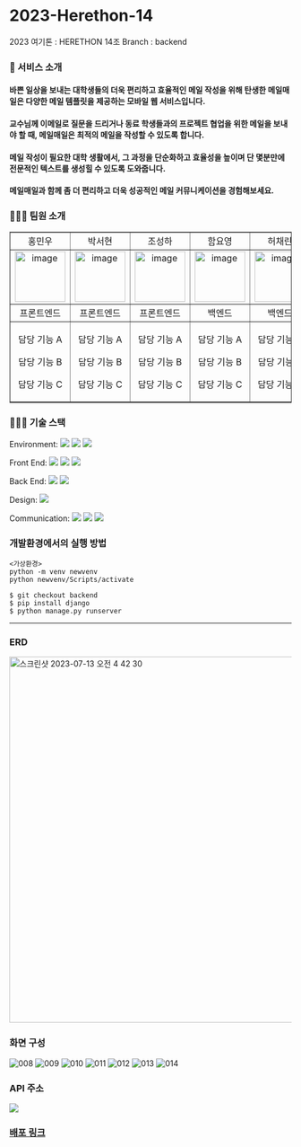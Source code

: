 # 2023-Herethon-14
2023 여기톤 : HERETHON 14조 
Branch : backend


### 📨 서비스 소개
#### 바쁜 일상을 보내는 대학생들의 더욱 편리하고 효율적인 메일 작성을 위해 탄생한 메일매일은 다양한 메일 템플릿을 제공하는 모바일 웹 서비스입니다. 
#### 교수님께 이메일로 질문을 드리거나 동료 학생들과의 프로젝트 협업을 위한 메일을 보내야 할 때, 메일매일은 최적의 메일을 작성할 수 있도록 합니다. 
#### 메일 작성이 필요한 대학 생활에서, 그 과정을 단순화하고 효율성을 높이며 단 몇분만에 전문적인 텍스트를 생성힐 수 있도록 도와줍니다. 
#### 메일매일과 함께 좀 더 편리하고 더욱 성공적인 메일 커뮤니케이션을 경험해보세요.


### 🙆🏻‍♀️ 팀원 소개

  <table border="" cellspacing="0" cellpadding="0" width="100%">
  <tr width="100%">
  <td align="center">홍민우</a></td>
  <td align="center">박서현</a></td>
  <td  align="center">조성하</a></td>
    <td  align="center">함요영</a></td>
    <td  align="center">허채린</a></td>
  </tr>
  <tr width="100%">
  <td  align="center"><a href="https://imgbb.com/"><a href="https://imgbb.com/"><img src="https://i.ibb.co/dLxQ0GQ/image.jpg" alt="image" border="0" width = "90px"></a></td>
  <td  align="center"><a href="https://imgbb.com/"><a href="https://imgbb.com/"><img src="https://i.ibb.co/hKP4hKS/image.png" alt="image" border="0" width = "90px"></a></td>
  <td  align="center"><a href="https://ibb.co/RzQjL2D"><img src="https://i.ibb.co/SRVfqN3/image.jpg" alt="image" border="0" width="90px"></a></td>
    <td  align="center"><a href="https://imgbb.com/"><img src="https://i.ibb.co/cXK1nX2/image.png" alt="image" border="0" width="90px"></a></td>
  <td  align="center"><a href="https://imgbb.com/"><img src="https://i.ibb.co/GshWWjD/image.png" alt="image" border="0" width="90px"></a></td>
  </tr>
  <tr width="100%">
  <td  align="center">프론트엔드</td>
    <td  align="center">프론트엔드</td>
  <td  align="center">프론트엔드</td>
  <td  align="center">백엔드</td>
    <td  align="center">백엔드</td>
     </tr>
      <tr width="100%">
          <td  align="center"><p>담당 기능 A</p><p>담당 기능 B</p><p>담당 기능 C</p></td>
           <td  align="center"><p>담당 기능 A</p><p>담당 기능 B</p><p>담당 기능 C</p></td>
            <td  align="center"><p>담당 기능 A</p><p>담당 기능 B</p><p>담당 기능 C</p></td>
        <td  align="center"><p>담당 기능 A</p><p>담당 기능 B</p><p>담당 기능 C</p></td>
        <td  align="center"><p>담당 기능 A</p><p>담당 기능 B</p><p>담당 기능 C</p></td>
     </tr>
  </table>

### 👨🏻‍💻 기술 스택

  <span>Environment: </span><img src="https://img.shields.io/badge/visualstudiocode-007ACC?style=for-the-badge&logo=visualstudiocode&logoColor=white">
  <img src="https://img.shields.io/badge/git-F05032?style=for-the-badge&logo=git&logoColor=white">
  <img src="https://img.shields.io/badge/github-181717?style=for-the-badge&logo=github&logoColor=white">
  
  <span>Front End: </span> <img src="https://img.shields.io/badge/html-E34F26?style=for-the-badge&logo=html5&logoColor=white"> <img src="https://img.shields.io/badge/css-1572B6?style=for-the-badge&logo=css3&logoColor=white"> <img src="https://img.shields.io/badge/javascript-F7DF1E?style=for-the-badge&logo=javascript&logoColor=black">

  <span>Back End: </span><img src="https://img.shields.io/badge/python-3776AB?style=for-the-badge&logo=python&logoColor=white"> <img src="https://img.shields.io/badge/django-092E20?style=for-the-badge&logo=Django&logoColor=white">

  <span>Design: </span> <img src="https://img.shields.io/badge/figma-F24E1E?style=for-the-badge&logo=figma&logoColor=white">

 <span>Communication: </span> <img src="https://img.shields.io/badge/googlemeet-00897B?style=for-the-badge&logo=googlemeet&logoColor=white">
<img src="https://img.shields.io/badge/notion-000000?style=for-the-badge&logo=notion&logoColor=white">
<img src="https://img.shields.io/badge/discord-5865F2?style=for-the-badge&logo=discord&logoColor=white">


### 개발환경에서의 실행 방법
  ```
<가상환경>
python -m venv newvenv
python newvenv/Scripts/activate

  $ git checkout backend
  $ pip install django
  $ python manage.py runserver
  ```
  <hr/>

### ERD


<a href="https://www.erdcloud.com/d/HzeYqpy4aMjGPFyg4"><img width="652" alt="스크린샷 2023-07-13 오전 4 42 30" src="https://github.com/2023-HERETHON/2023-Herethon-14/assets/100216331/43c04524-ad33-4f3b-b888-a42ebd04b8a6"></a>

### 화면 구성
![008](https://github.com/2023-HERETHON/2023-Herethon-14/assets/80439045/cdfd3c9a-c2aa-4643-934d-faf76982be9a)
![009](https://github.com/2023-HERETHON/2023-Herethon-14/assets/80439045/3abdd352-c5dc-4922-82e4-d0ba12a50626)
![010](https://github.com/2023-HERETHON/2023-Herethon-14/assets/80439045/98cb1736-c8ab-43ea-995d-52cf5dff7a07)
![011](https://github.com/2023-HERETHON/2023-Herethon-14/assets/80439045/29494bba-8f8e-4da2-aebe-466bfd2e8e22)
![012](https://github.com/2023-HERETHON/2023-Herethon-14/assets/80439045/fbc9d9ea-ff1b-4fa6-82a7-7fc44cacb72c)
![013](https://github.com/2023-HERETHON/2023-Herethon-14/assets/80439045/044300c9-e203-4993-b0ae-e2fbf92ffeee)
![014](https://github.com/2023-HERETHON/2023-Herethon-14/assets/80439045/fbf95561-4d30-452e-bd2a-e35b5957a39d)




### API 주소

<a href="https://ibb.co/ZKFPmW1"><img src="https://i.ibb.co/4MXGdPg/api.png">

### 배포 링크

